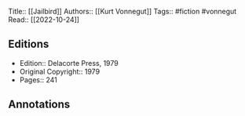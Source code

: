Title:: [[Jailbird]]
Authors:: [[Kurt Vonnegut]]
Tags:: #fiction #vonnegut 
Read:: [[2022-10-24]]

## Editions
- Edition:: Delacorte Press, 1979
- Original Copyright:: 1979
- Pages:: 241

## Annotations

